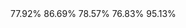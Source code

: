 <modelos>
  <modelo nome="Naive Bayes">
    <acuracia>77.92%</acuracia>
    <classificacao>
      <classe valor="0" precision="0.82" recall="0.74" f1-score="0.77" support="159"/>
      <classe valor="1" precision="0.75" recall="0.83" f1-score="0.78" support="149"/>
    </classificacao>
    <metrica tipo="macro avg" precision="0.78" recall="0.78" f1-score="0.78" support="308"/>
    <metrica tipo="weighted avg" precision="0.78" recall="0.78" f1-score="0.78" support="308"/>
  </modelo>

  <modelo nome="KNN">
    <acuracia>86.69%</acuracia>
    <classificacao>
      <classe valor="0" precision="0.86" recall="0.88" f1-score="0.87" support="159"/>
      <classe valor="1" precision="0.87" recall="0.85" f1-score="0.86" support="149"/>
    </classificacao>
    <metrica tipo="macro avg" precision="0.87" recall="0.87" f1-score="0.87" support="308"/>
    <metrica tipo="weighted avg" precision="0.87" recall="0.87" f1-score="0.87" support="308"/>
  </modelo>

  <modelo nome="Logistic Regression">
    <acuracia>78.57%</acuracia>
    <classificacao>
      <classe valor="0" precision="0.82" recall="0.75" f1-score="0.78" support="159"/>
      <classe valor="1" precision="0.76" recall="0.82" f1-score="0.79" support="149"/>
    </classificacao>
    <metrica tipo="macro avg" precision="0.79" recall="0.79" f1-score="0.79" support="308"/>
    <metrica tipo="weighted avg" precision="0.79" recall="0.79" f1-score="0.79" support="308"/>
  </modelo>

  <modelo nome="AdaBoost">
    <acuracia>76.83%</acuracia>
    <classificacao>
      <classe valor="0" precision="0.77" recall="0.75" f1-score="0.76" support="202"/>
      <classe valor="1" precision="0.77" recall="0.78" f1-score="0.77" support="208"/>
    </classificacao>
    <metrica tipo="macro avg" precision="0.77" recall="0.77" f1-score="0.77" support="410"/>
    <metrica tipo="weighted avg" precision="0.77" recall="0.77" f1-score="0.77" support="410"/>
  </modelo>

  <modelo nome="Extreme Gradient Boosting">
    <acuracia>95.13%</acuracia>
    <classificacao>
      <classe valor="0" precision="0.94" recall="0.96" f1-score="0.95" support="159"/>
      <classe valor="1" precision="0.96" recall="0.94" f1-score="0.95" support="149"/>
    </classificacao>
    <metrica tipo="macro avg" precision="0.95" recall="0.95" f1-score="0.95" support="308"/>
    <metrica tipo="weighted avg" precision="0.95" recall="0.95" f1-score="0.95" support="308"/>
  </modelo>
</modelos>
